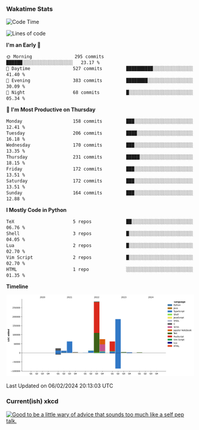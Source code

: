### Wakatime Stats
<!--START_SECTION:waka-->
![Code Time](http://img.shields.io/badge/Code%20Time-2%2C332%20hrs-blue)

![Lines of code](https://img.shields.io/badge/From%20Hello%20World%20I%27ve%20Written-729.1%20thousand%20lines%20of%20code-blue)

**I'm an Early 🐤** 

```text
🌞 Morning                295 commits         ██████░░░░░░░░░░░░░░░░░░░   23.17 % 
🌆 Daytime                527 commits         ██████████░░░░░░░░░░░░░░░   41.40 % 
🌃 Evening                383 commits         ████████░░░░░░░░░░░░░░░░░   30.09 % 
🌙 Night                  68 commits          █░░░░░░░░░░░░░░░░░░░░░░░░   05.34 % 
```
📅 **I'm Most Productive on Thursday** 

```text
Monday                   158 commits         ███░░░░░░░░░░░░░░░░░░░░░░   12.41 % 
Tuesday                  206 commits         ████░░░░░░░░░░░░░░░░░░░░░   16.18 % 
Wednesday                170 commits         ███░░░░░░░░░░░░░░░░░░░░░░   13.35 % 
Thursday                 231 commits         █████░░░░░░░░░░░░░░░░░░░░   18.15 % 
Friday                   172 commits         ███░░░░░░░░░░░░░░░░░░░░░░   13.51 % 
Saturday                 172 commits         ███░░░░░░░░░░░░░░░░░░░░░░   13.51 % 
Sunday                   164 commits         ███░░░░░░░░░░░░░░░░░░░░░░   12.88 % 
```


**I Mostly Code in Python** 

```text
TeX                      5 repos             ██░░░░░░░░░░░░░░░░░░░░░░░   06.76 % 
Shell                    3 repos             █░░░░░░░░░░░░░░░░░░░░░░░░   04.05 % 
Lua                      2 repos             █░░░░░░░░░░░░░░░░░░░░░░░░   02.70 % 
Vim Script               2 repos             █░░░░░░░░░░░░░░░░░░░░░░░░   02.70 % 
HTML                     1 repo              ░░░░░░░░░░░░░░░░░░░░░░░░░   01.35 % 
```



**Timeline**

![Lines of Code chart](https://raw.githubusercontent.com/joshuajeschek/joshuajeschek/main/assets/bar_graph.png)


 Last Updated on 06/02/2024 20:13:03 UTC
<!--END_SECTION:waka-->

### Current(ish) xkcd
<a id="xkcd-a" title="Good to be a little wary of advice that sounds too much like a self pep talk." href="https://www.xkcd.com" target="_blank">
        <img align="center" id="xkcd-img" src="https://imgs.xkcd.com/comics/relationship_advice.png" alt="Good to be a little wary of advice that sounds too much like a self pep talk." height=300 />
</a>
